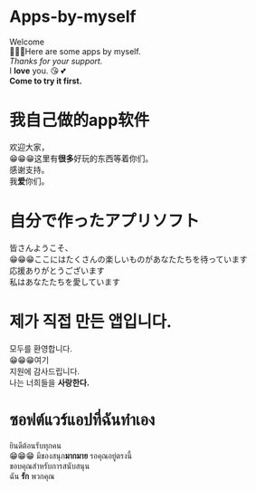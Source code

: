 # Apps-by-myself
Welcome          
🙂🙂🙂Here are some apps by myself.      
*Thanks for your support.*     
I **love** you. 😘 💕    
**Come to try it first.**
   
   
# 我自己做的app软件 
欢迎大家，  
😁😁😁这里有**很多**好玩的东西等着你们。  
感谢支持。   
我**爱**你们。  

# 自分で作ったアプリソフト 
皆さんようこそ、  
😁😁😁ここにはたくさんの楽しいものがあなたたちを待っています      
応援ありがとうございます     
私はあなたたちを愛しています  
 
# 제가 직접 만든 앱입니다.   
모두를 환영합니다.   
😁😁😁여기    
지원에 감사드립니다.    
나는 너희들을 **사랑한다.**  

# ซอฟต์แวร์แอปที่ฉันทำเอง   
ยินดีต้อนรับทุกคน   
😁😁😁 มีของสนุก**มากมาย** รอคุณอยู่ตรงนี้   
ขอบคุณสำหรับการสนับสนุน    
ฉัน **รัก** พวกคุณ    
